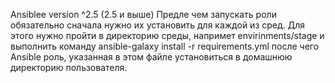 Ansiblee version ^2.5 (2.5 и выше)
Предле чем запускать роли обязательно сначала нужно их установить для каждой из сред.
Для этого нужно пройти в директорию среды, напримет envirinments/stage и выполнить команду ansible-galaxy install -r requirements.yml
после чего Ansible роль, указанная в этом файле установиться в домашнюю директорию пользователя.

